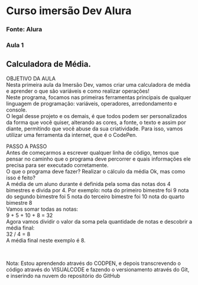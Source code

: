 <h1>Curso imersão Dev Alura</h1>

<h3>Fonte: Alura</h3>
<h3>Aula 1</h3>
<h2>Calculadora de Média.</h2>
<p>
OBJETIVO DA AULA<br>
Nesta primeira aula da Imersão Dev, vamos criar uma calculadora de média e aprender o que são variáveis e como realizar operações!<br>
Neste programa, focamos nas primeiras ferramentas principais de qualquer linguagem de programação: variáveis, operadores, arredondamento e console.<br>
O legal desse projeto e os demais, é que todos podem ser personalizados da forma que você quiser, alterando as cores, a fonte, o texto e assim por diante, permitindo que você abuse da sua criatividade. Para isso, vamos utilizar uma ferramenta da internet, que é o CodePen.<br>
<p>PASSO A PASSO<br>
Antes de começarmos a escrever qualquer linha de código, temos que pensar no caminho que o programa deve percorrer e quais informações ele precisa para ser executado corretamente.<br>
O que o programa deve fazer? Realizar o cálculo da média
Ok, mas como isso é feito?<br>
A média de um aluno durante é definida pela soma das notas dos 4 bimestres e divida por 4. Por exemplo:
nota do primeiro bimestre foi 9 nota do segundo bimestre foi 5 nota do terceiro bimestre foi 10 nota do quarto bimestre 8<br>
Vamos somar todas as notas:<br>
9 + 5 + 10 + 8 = 32<br>
Agora vamos dividir o valor da soma pela quantidade de notas e descobrir a média final:<br>
32 / 4 = 8<br>
A média final neste exemplo é 8.</p><br>
<p>Nota: Estou aprendendo através do CODPEN, e depois transcrevendo o código através do VISUALCODE e fazendo o versionamento através do Git, e inserindo na nuvem do repositório do GitHub</p>